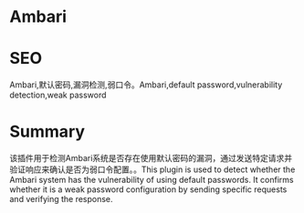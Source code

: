 # Ambari
# SEO
Ambari,默认密码,漏洞检测,弱口令。Ambari,default password,vulnerability detection,weak password
# Summary
该插件用于检测Ambari系统是否存在使用默认密码的漏洞，通过发送特定请求并验证响应来确认是否为弱口令配置。。This plugin is used to detect whether the Ambari system has the vulnerability of using default passwords. It confirms whether it is a weak password configuration by sending specific requests and verifying the response.
